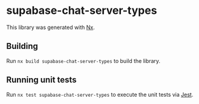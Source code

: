 # supabase-chat-server-types

This library was generated with [Nx](https://nx.dev).

## Building

Run `nx build supabase-chat-server-types` to build the library.

## Running unit tests

Run `nx test supabase-chat-server-types` to execute the unit tests via [Jest](https://jestjs.io).
